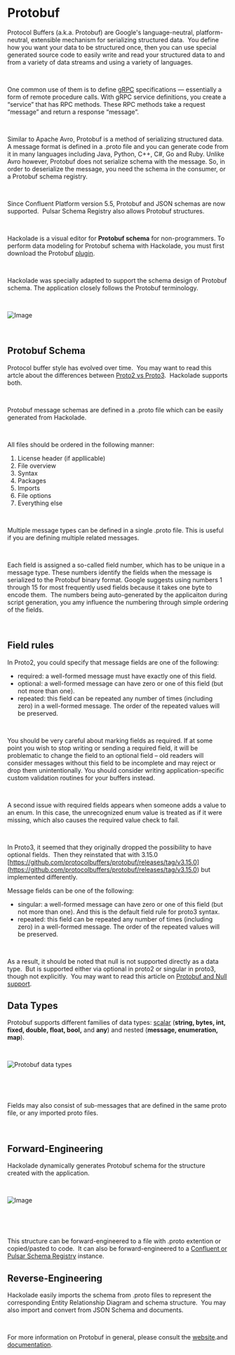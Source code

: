 # Protobuf

Protocol Buffers (a.k.a. Protobuf) are Google's language-neutral, platform-neutral, extensible mechanism for serializing structured data.&nbsp; You define how you want your data to be structured once, then you can use special generated source code to easily write and read your structured data to and from a variety of data streams and using a variety of languages.

&nbsp;

One common use of them is to define [gRPC](<https://grpc.io/> "target=\"\_blank\"") specifications — essentially a form of remote procedure calls. With gRPC service definitions, you create a “service” that has RPC methods. These RPC methods take a request “message” and return a response “message”.

&nbsp;

Similar to Apache Avro, Protobuf is a method of serializing structured data. A message format is defined in a .proto file and you can generate code from it in many languages including Java, Python, C++, C#, Go and Ruby. Unlike Avro however, Protobuf does not serialize schema with the message. So, in order to deserialize the message, you need the schema in the consumer, or a Protobuf schema registry.

&nbsp;

Since Confluent Platform version 5.5, Protobuf and JSON schemas are now supported.&nbsp; Pulsar Schema Registry also allows Protobuf structures.

&nbsp;

Hackolade is a visual editor for **Protobuf schema** for non-programmers. To perform data modeling for Protobuf schema with Hackolade, you must first download the Protobuf [plugin](<https://hackolade.com/help/DownloadadditionalDBtargetplugin.html> "target=\"\_blank\"").  

&nbsp;

Hackolade was specially adapted to support the schema design of Protobuf schema. The application closely follows the Protobuf terminology.

&nbsp;

![Image](<lib/Protobuf%20workspace.png>)

&nbsp;

## Protobuf Schema

Protocol buffer style has evolved over time.&nbsp; You may want to read this artcle about the differences between [Proto2 vs Proto3](<https://www.crankuptheamps.com/blog/posts/2017/10/12/protobuf-battle-of-the-syntaxes/> "target=\"\_blank\"").&nbsp; Hackolade supports both.

&nbsp;

Protobuf message schemas are defined in a .proto file which can be easily generated from Hackolade. &nbsp;

&nbsp;

All files should be ordered in the following manner:

1. License header (if appllicable)
1. File overview
1. Syntax
1. Packages
1. Imports
1. File options
1. Everything else

&nbsp;

Multiple message types can be defined in a single .proto file. This is useful if you are defining multiple related messages. &nbsp;

&nbsp;

Each field is assigned a so-called field number, which has to be unique in a message type. These numbers identify the fields when the message is serialized to the Protobuf binary format. Google suggests using numbers 1 through 15 for most frequently used fields because it takes one byte to encode them.&nbsp; The numbers being auto-generated by the applicaiton during script generation, you amy influence the numbering through simple ordering of the fields.

&nbsp;

## Field rules

In Proto2, you could specify that message fields are one of the following:

* required: a well-formed message must have exactly one of this field.
* optional: a well-formed message can have zero or one of this field (but not more than one).
* repeated: this field can be repeated any number of times (including zero) in a well-formed message. The order of the repeated values will be preserved.

&nbsp;

You should be very careful about marking fields as required. If at some point you wish to stop writing or sending a required field, it will be problematic to change the field to an optional field – old readers will consider messages without this field to be incomplete and may reject or drop them unintentionally. You should consider writing application-specific custom validation routines for your buffers instead.

&nbsp;

A second issue with required fields appears when someone adds a value to an enum. In this case, the unrecognized enum value is treated as if it were missing, which also causes the required value check to fail.

&nbsp;

In Proto3, it seemed that they originally dropped the possibility to have optional fields.&nbsp; Then they reinstated that with 3.15.0 [https://github.com/protocolbuffers/protobuf/releases/tag/v3.15.0](<https://github.com/protocolbuffers/protobuf/releases/tag/v3.15.0>) but implemented differently.

Message fields can be one of the following:

* singular: a well-formed message can have zero or one of this field (but not more than one). And this is the default field rule for proto3 syntax.
* repeated: this field can be repeated any number of times (including zero) in a well-formed message. The order of the repeated values will be preserved.

&nbsp;

As a result, it should be noted that null is not supported directly as a data type.&nbsp; But is supported either via optional in proto2 or singular in proto3, though not explicitly.&nbsp; You may want to read this article on [Protobuf and Null support](<https://itnext.io/protobuf-and-null-support-1908a15311b6> "target=\"\_blank\"").

## Data Types

Protobuf supports different families of data types: [scalar](<https://developers.google.com/protocol-buffers/docs/proto3#scalar> "target=\"\_blank\"") (**string, bytes, int, fixed, double, float, bool,** and **any**) and nested (**message, enumeration, map**). &nbsp;

&nbsp;

![Protobuf data types](<lib/Protobuf%20data%20types.png>)

&nbsp;

&nbsp;

Fields may also consist of sub-messages that are defined in the same proto file, or any imported proto files.

&nbsp;

## Forward-Engineering

Hackolade dynamically generates Protobuf schema for the structure created with the application.

&nbsp;

![Image](<lib/Protobuf%20schema%20forward-engineering.png>)

&nbsp;

&nbsp;

This structure can be forward-engineered to a file with .proto extention or copied/pasted to code.&nbsp; It can also be forward-engineered to a [Confluent or Pulsar Schema Registry](<ConfluentSchemaRegistry.md>) instance.

## Reverse-Engineering

Hackolade easily imports the schema from .proto files to represent the corresponding Entity Relationship Diagram and schema structure.&nbsp; You may also import and convert from JSON Schema and documents.

&nbsp;

For more information on Protobuf in general, please consult the [website](<https://developers.google.com/protocol-buffers> "target=\"\_blank\"").and [documentation](<https://developers.google.com/protocol-buffers/docs/proto3> "target=\"\_blank\"").
